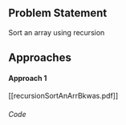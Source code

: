 ## Problem Statement
Sort an array using recursion

## Approaches
#### Approach 1
[[recursionSortAnArrBkwas.pdf]]

###### Code
```java
```

